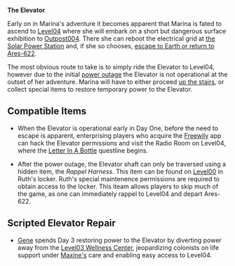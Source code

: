 **The Elevator**

Early on in Marina's adventure it becomes apparent that Marina is fated to ascend to [Level04](Level04) where she will embark on a short but dangerous surface exhibition to [Outpost004](Outpost004). There she can reboot the electrical grid at [the Solar Power Station](SolarPower.md) and, if she so chooses, [escape to Earth or return to Ares-622](Endings.md).

The most obvious route to take is to simply ride the Elevator to Level04, however due to the initial [power outage](Chaos.md) the Elevator is not operational at the outset of her adventure. Marina will have to either proceed [up the stairs](Stairs.md), or collect special items to restore temporary power to the Elevator.

## Compatible Items

- When the Elevator is operational early in Day One, before the need to escape is apparent, enterprising players who acquire the [Freewily](TORUS.md) app can hack the Elevator permissions and visit the Radio Room on Level04, where the [Letter In A Bottle](Quests.md) questline begins.

- After the power outage, the Elevator shaft can only be traversed using a hidden item, the *Rappel Harness*. This item can be found on [Level00](Level00.md) in Ruth's locker. Ruth's special maintenence permissions are required to obtain access to the locker. This iteam allows players to skip much of the game, as one can immediately rappel to Level04 and depart Ares-622.

## Scripted Elevator Repair

- [Gene](Gene.md) spends Day 3 restoring power to the Elevator by diverting power away from the [Level03 Wellness Center](), jeopardizing colonists on life support under [Maxine's](Maxine.md) care and enabling easy access to Level04.
